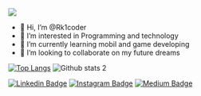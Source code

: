 <img src="https://miro.medium.com/max/103/1*CEW1sqkC7mMJ7vtqzUhj5g.png" width="auto">



- 👋 Hi, I’m @Rk1coder
- 👀 I’m interested in Programming and technology
- 🌱 I’m currently learning mobil and game developing
- 💞️ I’m looking to collaborate on my future dreams



[![Top Langs](https://github-readme-stats.vercel.app/api/top-langs/?username=rk1coder&layout=compact)]()
![Github stats 2](https://github-readme-stats.vercel.app/api?username=Rk1coder&show_icons=true&theme=radical)


[![Linkedin Badge](https://img.shields.io/badge/-Linkedin-darkblue?style=flat-quare&labelColor=darkblue&logo=Linkedin&logoColor=white&link=link)](https://www.linkedin.com/in/rabia-k%C4%B1ratl%C4%B1-8a29891b5/)
[![Instagram Badge](https://img.shields.io/badge/-Instagram-C13584?style=flat-quare&labelColor=C13584&logo=instagram&logoColor=white&link=link)](https://www.instagram.com/rabia_kiratli_/)
[![Medium Badge](https://img.shields.io/badge/-Medium-757575?style=flat-quare&labelColor=757575&logo=Medium&logoColor=white&link=link)](https://medium.com/@rabia42konya08) 






<!---
Rk1coder/Rk1coder is a ✨ special ✨ repository because its `README.md` (this file) appears on your GitHub profile.
You can click the Preview link to take a look at your changes.
--->
